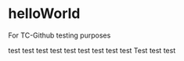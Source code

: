 # helloWorld
For TC-Github testing purposes

test test test test test test test test test Test test test
